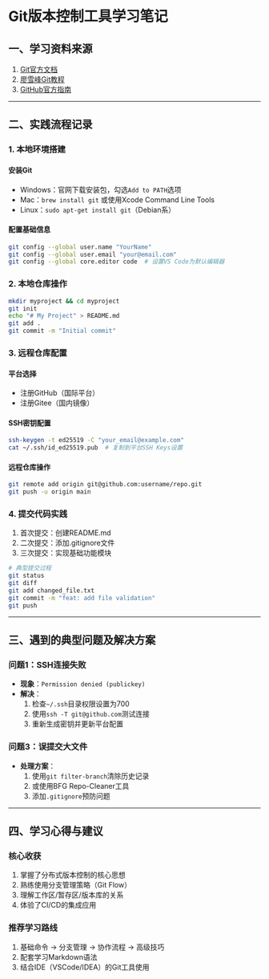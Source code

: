 # Git版本控制工具学习笔记

## 一、学习资料来源
1. [Git官方文档](https://git-scm.com/book/zh/v2)
2. [廖雪峰Git教程](https://www.liaoxuefeng.com/wiki/896043488029600)
3. [GitHub官方指南](https://docs.github.com/zh)


---

## 二、实践流程记录

### 1. 本地环境搭建
#### 安装Git
- Windows：官网下载安装包，勾选`Add to PATH`选项
- Mac：`brew install git` 或使用Xcode Command Line Tools
- Linux：`sudo apt-get install git`（Debian系）

#### 配置基础信息
```bash
git config --global user.name "YourName"
git config --global user.email "your@email.com"
git config --global core.editor code  # 设置VS Code为默认编辑器
```

### 2. 本地仓库操作
```bash
mkdir myproject && cd myproject
git init
echo "# My Project" > README.md
git add .
git commit -m "Initial commit"
```

### 3. 远程仓库配置
#### 平台选择
- 注册GitHub（国际平台）
- 注册Gitee（国内镜像）

#### SSH密钥配置
```bash
ssh-keygen -t ed25519 -C "your_email@example.com"
cat ~/.ssh/id_ed25519.pub  # 复制到平台SSH Keys设置
```

#### 远程仓库操作
```bash
git remote add origin git@github.com:username/repo.git
git push -u origin main
```

### 4. 提交代码实践
1. 首次提交：创建README.md
2. 二次提交：添加.gitignore文件
3. 三次提交：实现基础功能模块
```bash
# 典型提交过程
git status
git diff
git add changed_file.txt
git commit -m "feat: add file validation"
git push
```

---

## 三、遇到的典型问题及解决方案

### 问题1：SSH连接失败
- **现象**：`Permission denied (publickey)`
- **解决**：
  1. 检查`~/.ssh`目录权限设置为700
  2. 使用`ssh -T git@github.com`测试连接
  3. 重新生成密钥并更新平台配置


### 问题3：误提交大文件
- **处理方案**：
  1. 使用`git filter-branch`清除历史记录
  2. 或使用BFG Repo-Cleaner工具
  3. 添加`.gitignore`预防问题

---

## 四、学习心得与建议

### 核心收获
1. 掌握了分布式版本控制的核心思想
2. 熟练使用分支管理策略（Git Flow）
3. 理解工作区/暂存区/版本库的关系
4. 体验了CI/CD的集成应用

### 推荐学习路线
1. 基础命令 → 分支管理 → 协作流程 → 高级技巧
2. 配套学习Markdown语法
3. 结合IDE（VSCode/IDEA）的Git工具使用

